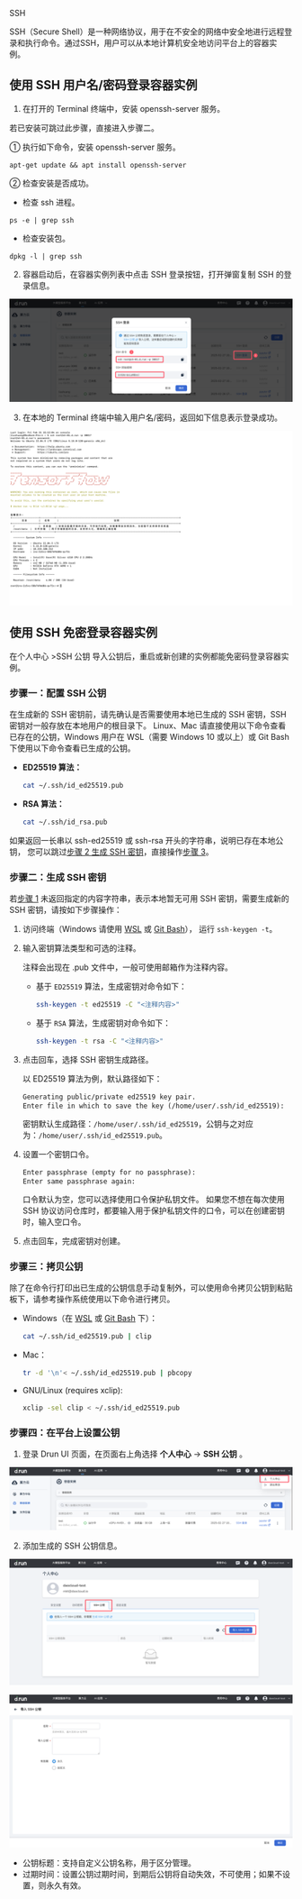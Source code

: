 
SSH  

SSH（Secure Shell）是一种网络协议，用于在不安全的网络中安全地进行远程登录和执行命令。通过SSH，用户可以从本地计算机安全地访问平台上的容器实例。

## 使用 SSH 用户名/密码登录容器实例

1. 在打开的 Terminal 终端中，安装 openssh-server 服务。

若已安装可跳过此步骤，直接进入步骤二。

① 执行如下命令，安装 openssh-server 服务。
```
apt-get update && apt install openssh-server
```
② 检查安装是否成功。

* 检查 ssh 进程。

```
ps -e | grep ssh
```

* 检查安装包。

```
dpkg -l | grep ssh
```

2. 容器启动后，在容器实例列表中点击 SSH 登录按钮，打开弹窗复制 SSH 的登录信息。

![ssh1](../images/ssh1.png)

3.  在本地的 Terminal 终端中输入用户名/密码，返回如下信息表示登录成功。

![ssh2](../images/ssh2.png)

## 使用 SSH 免密登录容器实例

在个人中心 >SSH 公钥 导入公钥后，重启或新创建的实例都能免密码登录容器实例。

### 步骤一：配置 SSH 公钥

在生成新的 SSH 密钥前，请先确认是否需要使用本地已生成的 SSH 密钥，SSH 密钥对一般存放在本地用户的根目录下。 Linux、Mac 请直接使用以下命令查看已存在的公钥，Windows 用户在 WSL（需要 Windows 10 或以上）或 Git Bash 下使用以下命令查看已生成的公钥。

- **ED25519 算法：**

    ```bash
    cat ~/.ssh/id_ed25519.pub
    ```

- **RSA 算法：**

    ```bash
    cat ~/.ssh/id_rsa.pub
    ```

如果返回一长串以 ssh-ed25519 或 ssh-rsa 开头的字符串，说明已存在本地公钥，
您可以跳过[步骤 2 生成 SSH 密钥](#2-ssh)，直接操作[步骤 3](#3)。

### 步骤二：生成 SSH 密钥

若[步骤 1](#1-ssh) 未返回指定的内容字符串，表示本地暂无可用 SSH 密钥，需要生成新的 SSH 密钥，请按如下步骤操作：

1. 访问终端（Windows 请使用 [WSL](https://docs.microsoft.com/zh-cn/windows/wsl/install) 或 [Git Bash](https://gitforwindows.org/)），
   运行 `ssh-keygen -t`。
  
2. 输入密钥算法类型和可选的注释。
  
    注释会出现在 .pub 文件中，一般可使用邮箱作为注释内容。
    
    - 基于 `ED25519` 算法，生成密钥对命令如下：
    
        ```bash
        ssh-keygen -t ed25519 -C "<注释内容>"
        ```
    
    - 基于 `RSA` 算法，生成密钥对命令如下：
    
        ```bash
        ssh-keygen -t rsa -C "<注释内容>"
        ```

3. 点击回车，选择 SSH 密钥生成路径。

    以 ED25519 算法为例，默认路径如下：
    
    ```console
    Generating public/private ed25519 key pair.
    Enter file in which to save the key (/home/user/.ssh/id_ed25519):
    ```
    
    密钥默认生成路径：`/home/user/.ssh/id_ed25519`，公钥与之对应为：`/home/user/.ssh/id_ed25519.pub`。

4. 设置一个密钥口令。

    ```console
    Enter passphrase (empty for no passphrase):
    Enter same passphrase again:
    ```

    口令默认为空，您可以选择使用口令保护私钥文件。
    如果您不想在每次使用 SSH 协议访问仓库时，都要输入用于保护私钥文件的口令，可以在创建密钥时，输入空口令。

5. 点击回车，完成密钥对创建。

### 步骤三：拷贝公钥

除了在命令行打印出已生成的公钥信息手动复制外，可以使用命令拷贝公钥到粘贴板下，请参考操作系统使用以下命令进行拷贝。

- Windows（在 [WSL](https://docs.microsoft.com/en-us/windows/wsl/install) 或 [Git Bash](https://gitforwindows.org/) 下）：

    ```bash
    cat ~/.ssh/id_ed25519.pub | clip
    ```

- Mac：

    ```bash
    tr -d '\n'< ~/.ssh/id_ed25519.pub | pbcopy
    ```

- GNU/Linux (requires xclip):

    ```bash
    xclip -sel clip < ~/.ssh/id_ed25519.pub
    ```

### 步骤四：在平台上设置公钥

1. 登录 Drun UI 页面，在页面右上角选择 **个人中心** -> **SSH 公钥** 。

![ssh3](../images/ssh3.png)

  
2. 添加生成的 SSH 公钥信息。

![ssh4](../images/ssh4.png)

![ssh5](../images/ssh5.png)


* 公钥标题：支持自定义公钥名称，用于区分管理。
* 过期时间：设置公钥过期时间，到期后公钥将自动失效，不可使用；如果不设置，则永久有效。

